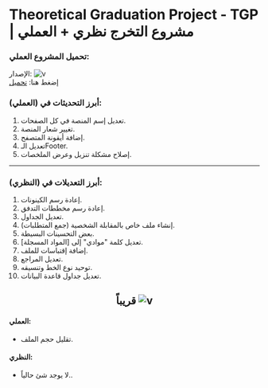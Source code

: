 
  # Theoretical Graduation Project - TGP  |  مشروع التخرج نظري + العملي

  ### تحميل المشروع العملي:
  الإصدار: <img alt="v" src="https://img.shields.io/badge/Version-2.1.1-blue">  
  إضغط هنا: [تحميل](https://github.com/Wesam-1110111/TGP/archive/refs/heads/main.zip)
  ### أبرز التحديثات في (العملي):
  1. تعديل إسم المنصة في كل الصفحات.
  2. تغيير شعار المنصة.
  3. إضافة أيقونة المتصفح.
  4. تعديل الـFooter.
  5. إصلاح مشكلة تنزيل وعرض الملخصات.

<hr>

### أبرز التعديلات في (النظري):
1. إعادة رسم الكينونات.
2. إعادة رسم مخططات التدفق.
3. تعديل الجداول.
4. إنشاء ملف خاص بالمقابلة الشخصية (جمع المتطلبات).
5. بعض التحسينات البسيطة.
6. تعديل كلمة "موادي" إلى [المواد المسجلة].
7. إضافة إقتباسات للملف.
8. تعديل المراجع.
9. توحيد نوع الخط وتنسيقه.
10. تعديل جداول قاعدة البيانات.


<div align='center'>
  
<h2>قريباً <img alt="v" src="https://img.shields.io/badge/Version-2.1.2-blue">  </h2>

</div>

#### العملي:
-  تقليل حجم الملف. 

#### النظري:
- لا يوجد شئ حالياً..
